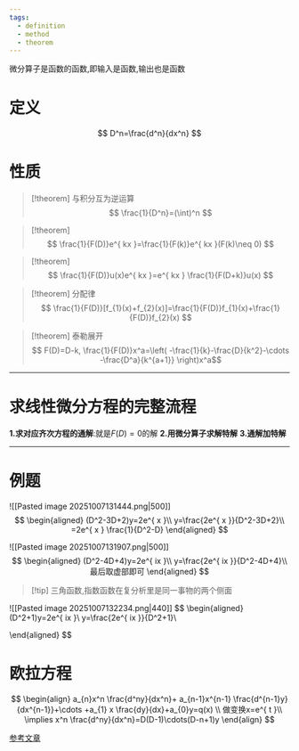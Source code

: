 ```yaml
---
tags:
  - definition
  - method
  - theorem
---
```


微分算子是函数的函数,即输入是函数,输出也是函数
# 定义
$$
D^n=\frac{d^n}{dx^n}
$$

# 性质
>[!theorem] 与积分互为逆运算
>$$
\frac{1}{D^n}=(\int)^n
>$$

>[!theorem] 
>$$
>\frac{1}{F(D)}e^{ kx }=\frac{1}{F(k)}e^{ kx }(F(k)\neq 0)
>$$

>[!theorem]
>$$
> \frac{1}{F(D)}u(x)e^{ kx }=e^{ kx } \frac{1}{F(D+k)}u(x)
>$$

>[!theorem] 分配律
>$$
> \frac{1}{F(D)}[f_{1}(x)+f_{2}(x)]=\frac{1}{F(D)}f_{1}(x)+\frac{1}{F(D)}f_{2}(x)
>$$

>[!theorem] 泰勒展开
>$$
> F(D)=D-k, \frac{1}{F(D)}x^a=\left( -\frac{1}{k}-\frac{D}{k^2}-\cdots -\frac{D^a}{k^{a+1}} \right)x^a$$


---
# 求线性微分方程的完整流程
**1.求对应齐次方程的通解**:就是$F(D)=0$的解
**2.用微分算子求解特解**
**3.通解加特解**

---
# 例题
![[Pasted image 20251007131444.png|500]]
$$
\begin{aligned}
(D^2-3D+2)y=2e^{ x }\\
y=\frac{2e^{ x }}{D^2-3D+2}\\
=2e^{ x } \frac{1}{D^2-D}
\end{aligned}
$$

![[Pasted image 20251007131907.png|500]]
$$
\begin{aligned}
(D^2-4D+4)y=2e^{ ix }\\
y=\frac{2e^{ ix }}{D^2-4D+4}\\
最后取虚部即可
\end{aligned}
$$
>[!tip] 三角函数,指数函数在复分析里是同一事物的两个侧面

![[Pasted image 20251007132234.png|440]]
$$
\begin{aligned}
(D^2+1)y=2e^{ ix }\\
y=\frac{2e^{ ix }}{D^2+1}\\

\end{aligned}
$$

# 欧拉方程
$$
\begin{align}
a_{n}x^n \frac{d^ny}{dx^n}+ a_{n-1}x^{n-1} \frac{d^{n-1}y}{dx^{n-1}}+\cdots +a_{1}
 x \frac{dy}{dx}+a_{0}y=q(x)  \\
 做变换x=e^{ t }\\ 
\implies x^n \frac{d^ny}{dx^n}=D(D-1)\cdots(D-n+1)y
\end{align}
$$







[参考文章](https://zhuanlan.zhihu.com/p/429780174)


